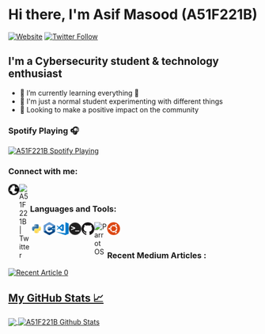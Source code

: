 # Hi there, I'm Asif Masood (A51F221B)

[![Website](https://img.shields.io/website?label=@a51f221b.medium.com&style=for-the-badge&url=https%3A%2F%2F@asifkashif478.com)](https://a51f221b.medium.com/)
[![Twitter Follow](https://img.shields.io/twitter/follow/A51F221B?color=1DA1F2&logo=twitter&style=for-the-badge)](https://twitter.com/intent/follow?original_referer=https%3A%2F%2Fgithub.com%2FcodeSTACKr&screen_name=A51F221B)

## I'm a Cybersecurity student & technology enthusiast 

- 🌱 I’m currently learning everything 🤣
- 👯 I'm just a normal student experimenting with different things
- 🥅 Looking to make a positive impact on the community


### Spotify Playing 🎧
[<img src="https://now-playing-codestackr.vercel.app/api/spotify-playing" alt="A51F221B Spotify Playing" width="350" />](https://open.spotify.com/user/4hdzcas2ogggndw7l5xeoiyhl)
### Connect with me:

[<img align="left" alt="https://a51f221b.medium.com/" width="22px" src="https://raw.githubusercontent.com/iconic/open-iconic/master/svg/globe.svg" />][website]
[<img align="left" alt="A51F221B | Twitter" width="22px" src="https://cdn.jsdelivr.net/npm/simple-icons@v3/icons/twitter.svg" />][twitter]

<br />


### Languages and Tools:

<img align="left" alt="Python" width="26px" src="https://raw.githubusercontent.com/github/explore/80688e429a7d4ef2fca1e82350fe8e3517d3494d/topics/python/python.png" />
<img align="left" alt="c++" width="26px" 
src="https://raw.githubusercontent.com/github/explore/80688e429a7d4ef2fca1e82350fe8e3517d3494d/topics/cpp/cpp.png" />
<img align="left" alt="Visual Studio Code" width="26px" src="https://raw.githubusercontent.com/github/explore/80688e429a7d4ef2fca1e82350fe8e3517d3494d/topics/visual-studio-code/visual-studio-code.png" />
<img align="left" alt="Terminal" width="26px" src="https://raw.githubusercontent.com/github/explore/80688e429a7d4ef2fca1e82350fe8e3517d3494d/topics/terminal/terminal.png" />
<img align="left" alt="GitHub" width="26px" src="https://raw.githubusercontent.com/github/explore/78df643247d429f6cc873026c0622819ad797942/topics/github/github.png" />
<img align="left" alt="Parrot OS" width="26px" src="https://avatars1.githubusercontent.com/u/8180780?s=200&v=4/topics/github/github.png" />
<img align="left" alt="Ubuntu" width="26px" src="https://raw.githubusercontent.com/github/explore/80688e429a7d4ef2fca1e82350fe8e3517d3494d/topics/ubuntu/ubuntu.png" />

<br />
<br />

### Recent Medium Articles :
<a target="_blank" href="https://github-readme-medium-recent-article.vercel.app/medium/@a51f221b/0"><img src="https://github-readme-medium-recent-article.vercel.app/medium/@a51f221b/0" alt="Recent Article 0"> 


## My GitHub Stats &#x1f4c8;

<a href="https://github.com/A51F221B/A51F221B">
  <img align="center" src="https://github-readme-stats.vercel.app/api/top-langs/?username=A51F221B&hide=java,html&title_color=ffffff&text_color=c9cacc&icon_color=2bbc8a&bg_color=1d1f21" />
</a>
<a href="https://github.com/A51F221B/A51F221B">
  <img align="center" src="https://github-readme-stats.vercel.app/api?username=A51F221B&show_icons=true&line_height=27&count_private=true&title_color=ffffff&text_color=c9cacc&icon_color=2bbc8a&bg_color=1d1f21" alt="A51F221B Github Stats" />
</a>

[website]: https://a51f221b.medium.com/
[twitter]: https://twitter.com/A51F221B
